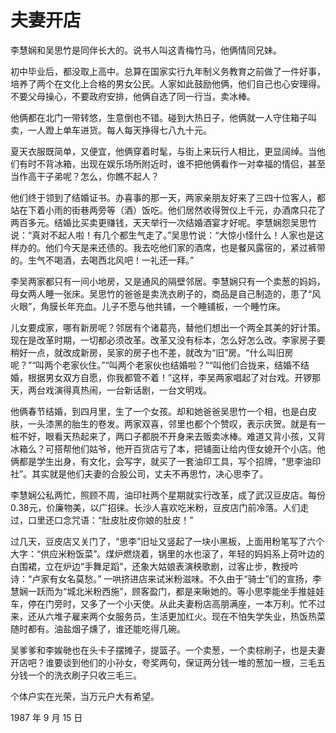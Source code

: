 # 夫妻开店

李慧娴和吴思竹是同伴长大的。说书人叫这青梅竹马，他俩情同兄妹。

初中毕业后，都没取上高中。总算在国家实行九年制义务教育之前做了一件好事，培养了两个在文化上合格的男女公民。人家如此鼓励他俩，他们自己也心安理得。不要父母操心，不要政府安排，他俩自选了同一行当，卖冰棒。

他俩都在北门一带转悠，生意倒也不错。碰到大热日子，他俩就一人守住箱子叫卖，一人蹬上单车进货。每人每天挣得七八九十元。

夏天衣服既简单，又便宜，他俩穿着时髦，与街上来玩行人相比，更显阔绰。当他们有时不背冰箱，出现在娱乐场所附近时，谁不把他俩看作一对幸福的情侣，甚至当作高干子弟呢？怎么，你瞧不起人？

他们终于领到了结婚证书。办喜事的那一天，两家亲朋友好来了三四十位客人，都站在下着小雨的街巷两旁等（酒）饭吃。他们居然收得贺仪上千元，办酒席只花了两百多元。结婚比买卖更赚钱，天天举行一次结婚酒宴才好呢。李慧娴怨吴思竹说：“真对不起人啦！有几个都生气走了。”吴思竹说：“大惊小怪什么！人家也是这样办的。他们今天是来还债的。我去吃他们家的酒席，也是餐风露宿的，紧过裤带的。生气不喝酒，去喝西北风吧！一礼还一拜。”

李吴两家都只有一间小地房，又是通风的隔壁邻居。李慧娴只有一个卖葱的妈妈，母女两人睡一张床。吴思竹的爸爸是卖洗衣刷子的，商品是自己制造的，患了“风火眼”，角膜长年充血。儿子不愿与他共铺，一个睡铺板，一个睡竹床。

儿女要成家，哪有新房呢？邻居有个诸葛亮，替他们想出一个两全其美的好计策。现在是改革时期，一切都必须改革。改革又没有标本，怎么好怎么改。李家房子要稍好一点，就改成新房，吴家的房子也不差，就改为“旧”房。“什么叫旧房呢？”“叫两个老家伙住。”“叫两个老家伙也结婚啦？”“叫他们合拢来，结婚不结婚，根据男女双方自愿，你我都管不着！”这样，李吴两家唱起了对台戏。开锣那天，两台戏演得真热闹，一台新话剧，一台文明戏。

他俩春节结婚，到四月里，生了一个女孩。却和她爸爸吴思竹一个相，也是白皮肤，一头漆黑的胎生的卷发。两家双喜，邻里也都个个赞叹，表示庆贺。就是有一桩不好，眼看天热起来了，两口子都脱不开身来去贩卖冰棒。难道又背小孩，又背冰箱么？可搭帮他们姑爷，他开百货店亏了本，把铺面让给内侄女媳开个小店。他俩都是学生出身，有文化，会写字，就买了一套油印工具，写个招牌，“思李油印社”。其实就是他们夫妻的合股公司，丈夫不再思竹，决心思李了。

李慧娴公私两忙，照顾不周，油印社两个星期就实行改革，成了武汉豆皮店。每份0.38元，价廉物美，以广招徕。长沙人喜欢吃米粉，豆皮店门前冷落。人们走过，口里还口念咒语：“肚皮肚皮你娘的肚皮！”

过几天，豆皮店又关门了，“思李”旧址又竖起了一块小黑板，上面用粉笔写了六个大字：“供应米粉饭菜”。煤炉燃烧着，锅里的水也滚了，年轻的妈妈系上荷叶边的白围裙，立在炉边“手舞足蹈”，还象大姑娘表演秧歌剧，过客止步，教授吟诗：“卢家有女名莫愁。” 一哄挤进店来试米粉滋味。不久由于“骑士”们的宣扬，李慧娴一跃而为“城北米粉西施”，顾客盈门，都是来瞅她的。等小思李能坐手推娃娃车，停在门旁时，又多了一个小天使。从此夫妻粉店高朋满座，一本万利。忙不过来，还从六堆子雇来两个女服务员，生活更加红火。现在不怕失学失业，热饭热菜随时都有。油盐烟子燻了，谁还能吃得几碗。

吴爹爹和李娭毑也在头卡子摆摊子，提篮子。一个卖葱，一个卖棕刷子，也是夫妻开店吧？谁要谈到他们的小孙女，夸奖两句，保证两分钱一堆的葱加一根，三毛五分钱一个的洗衣刷子只收三毛三。

个体户实在光荣，当万元户大有希望。

1987 年 9 月 15 日

